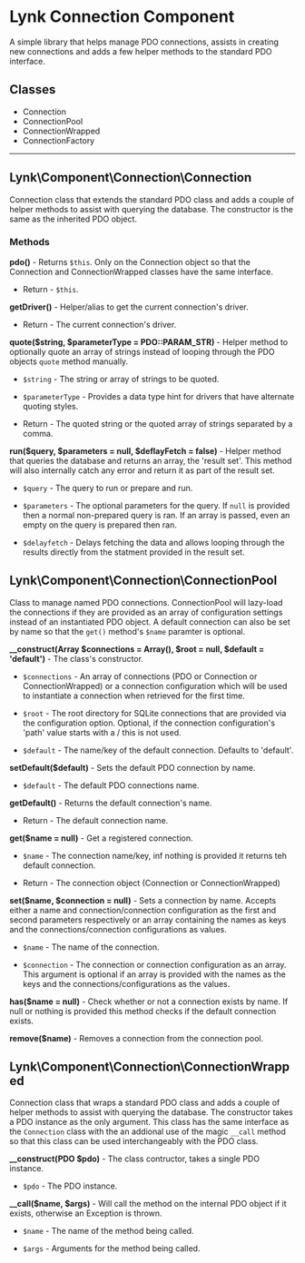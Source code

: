 # Lynk Connection Component

A simple library that helps manage PDO connections, assists in creating new connections and adds a few helper methods to the standard PDO interface.

## Classes

* Connection
* ConnectionPool
* ConnectionWrapped
* ConnectionFactory

<hr />

## Lynk\Component\Connection\Connection

Connection class that extends the standard PDO class and adds a couple of helper methods to assist with querying the database. The constructor is the same as the inherited PDO object.

### Methods

**pdo()** - Returns `$this`. Only on the Connection object so that the Connection and ConnectionWrapped classes have the same interface.

- Return - `$this`.

**getDriver()** - Helper/alias to get the current connection's driver.

- Return - The current connection's driver.

**quote($string, $parameterType = PDO::PARAM_STR)** - Helper method to optionally quote an array of strings instead of looping through the PDO objects `quote` method manually.

- `$string` - The string or array of strings to be quoted.

- `$parameterType` - Provides a data type hint for drivers that have alternate quoting styles.

- Return - The quoted string or the quoted array of strings separated by a comma.

**run($query, $parameters = null, $deflayFetch = false)** - Helper method that queries the database and returns an array, the 'result set'. This method will also internally catch any error and return it as part of the result set.

- `$query` - The query to run or prepare and run.

- `$parameters` - The optional parameters for the query. If `null` is provided then a normal non-prepared query is ran. If an array is passed, even an empty on the query is prepared then ran.

- `$delayfetch` - Delays fetching the data and allows looping through the results directly from the statment provided in the result set.

## Lynk\Component\Connection\ConnectionPool

Class to manage named PDO connections. ConnectionPool will lazy-load the connections if they are provided as an array of configuration settings instead of an instantiated PDO object. A default connection can also be set by name so that the `get()` method's `$name` paramter is optional.

**__construct(Array $connections = Array(), $root = null, $default = 'default')** - The class's constructor.

- `$connections` - An array of connections (PDO or Connection or ConnectionWrapped) or a connection configuration which will be used to instantiate a connection when retrieved for the first time.

- `$root` - The root directory for SQLite connections that are provided via the configuration option. Optional, if the connection configuration's 'path' value starts with a / this is not used.

- `$default` - The name/key of the default connection. Defaults to 'default'.

**setDefault($default)** - Sets the default PDO connection by name.

- `$default` - The default PDO connections name.

**getDefault()** - Returns the default connection's name.

- Return - The default connection name.

**get($name = null)** - Get a registered connection.

- `$name` - The connection name/key, inf nothing is provided it returns teh default connection.

- Return - The connection object (Connection or ConnectionWrapped)

**set($name, $connection = null)** - Sets a connection by name. Accepts either a name and connection/connection configuration as the first and second parameters respectively or an array containing the names as keys and the connections/connection configurations as values.

- `$name` - The name of the connection.

- `$connection` - The connection or connection configuration as an array. This argument is optional if an array is provided with the names as the keys and the connections/configurations as the values.

**has($name = null)** - Check whether or not a connection exists by name. If null or nothing is provided this method checks if the default connection exists.

**remove($name)** - Removes a connection from the connection pool.

## Lynk\Component\Connection\ConnectionWrapped

Connection class that wraps a standard PDO class and adds a couple of helper methods to assist with querying the database. The constructor takes a PDO instance as the only argument. This class has the same interface as the `Connection` class with the an addional use of the magic `__call` method so that this class can be used interchangeably with the PDO class.

**__construct(PDO $pdo)** - The class contructor, takes a single PDO instance.

- `$pdo` - The PDO instance.

**__call($name, $args)** - Will call the method on the internal PDO object if it exists, otherwise an Exception is thrown.

- `$name` - The name of the method being called.

- `$args` - Arguments for the method being called.
